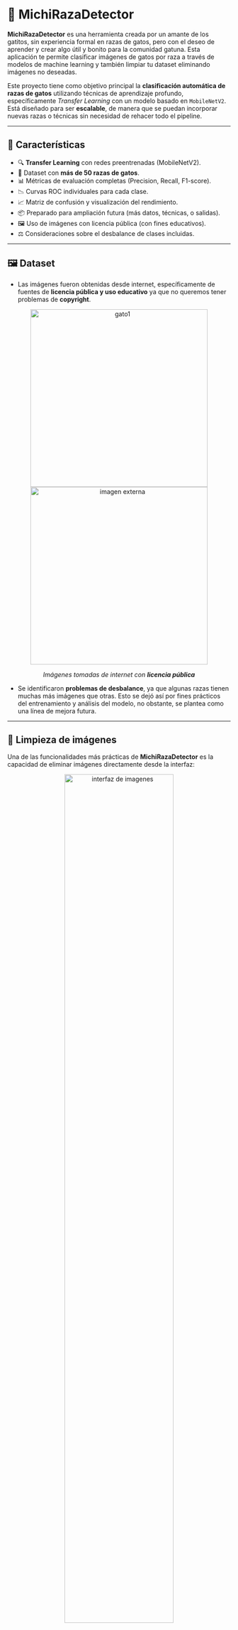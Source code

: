 # 🐾 MichiRazaDetector

**MichiRazaDetector** es una herramienta creada por un amante de los gatitos, sin experiencia formal en razas de gatos, pero con el deseo de aprender y crear algo útil y bonito para la comunidad gatuna. Esta aplicación te permite clasificar imágenes de gatos por raza a través de modelos de machine learning y también limpiar tu dataset eliminando imágenes no deseadas.

Este proyecto tiene como objetivo principal la **clasificación automática de razas de gatos** utilizando técnicas de aprendizaje profundo, específicamente *Transfer Learning* con un modelo basado en `MobileNetV2`. Está diseñado para ser **escalable**, de manera que se puedan incorporar nuevas razas o técnicas sin necesidad de rehacer todo el pipeline.

---

## 🚀 Características

- 🔍 **Transfer Learning** con redes preentrenadas (MobileNetV2).
- 📁 Dataset con **más de 50 razas de gatos**.
- 📊 Métricas de evaluación completas (Precision, Recall, F1-score).
- 📉 Curvas ROC individuales para cada clase.
- 📈 Matriz de confusión y visualización del rendimiento.
- 📦 Preparado para ampliación futura (más datos, técnicas, o salidas).
- 🖼️ Uso de imágenes con licencia pública (con fines educativos).
- ⚖️ Consideraciones sobre el desbalance de clases incluidas.

---

## 🖼️ Dataset

- Las imágenes fueron obtenidas desde internet, específicamente de fuentes de **licencia pública y uso educativo** ya que no queremos tener problemas de **copyright**.
 
 <div align="center">
  <img src="image/image1.jpg" alt="gato1" width="400px">
  <img src="image/image2.png" alt="imagen externa" width="400px">
  <p><em>Imágenes tomadas de internet con <strong>licencia pública</strong></em></p>
</div>




- Se identificaron **problemas de desbalance**, ya que algunas razas tienen muchas más imágenes que otras. Esto se dejó así por fines prácticos del entrenamiento y análisis del modelo, no obstante, se plantea como una línea de mejora futura.

---
## 🧽 Limpieza de imágenes

Una de las funcionalidades más prácticas de **MichiRazaDetector** es la capacidad de eliminar imágenes directamente desde la interfaz:

<div align="center">

  <img src="image/herramienta.png" alt="interfaz de imagenes" width="70%">

  <p><em>Herramienta para la eliminación de las imágenes no deseadas.</em></p>

</div>
  
- Se muestra una galería con las imágenes de entrenamiento y prueba.
- Puedes seleccionar múltiples imágenes (haciendo clic en ellas).
- Luego, presionas el botón **Eliminar imágenes seleccionadas** y las imágenes se eliminan físicamente del disco.

Esto permite depurar el conjunto de datos de forma visual y rápida, eliminando imágenes borrosas, repetidas o con errores.

---

## 🧠 Resultados del modelo

Tras entrenar el modelo, se obtuvo un **accuracy general del 55%** sobre el conjunto de prueba. A continuación, se muestran algunos de los resultados más relevantes por raza:

- 🐱 **Bombay cat**: 0.82 precision, 0.90 recall, 0.86 f1-score
- 🐱 **Lykoi cat**: 0.83 precision, 1.00 recall, 0.91 f1-score
- 🐱 **Selkirk Rex cat**: 1.00 precision, 0.70 recall, 0.82 f1-score

Algunas razas con bajo desempeño:

- ❌ **Balinese cat**: 0.22 precision
- ❌ **Ragamuffin cat**: 0.12 precision
- ❌ **Colorpoint Shorthair cat**: 0.20 precision

Esto se puede deber a la baja cantidad o baja calidad de imágenes para esas clases, por lo cual la limpieza del dataset puede mejorar estos resultados.

📊 **Resumen general:**

- Accuracy total: **0.55**
- Precision media (macro): **0.57**
- Recall media (macro): **0.54**
- f1-score medio (macro): **0.54**

## 🔍 Matriz de Confusión

Esta matriz muestra cómo se distribuyen las predicciones correctas y erróneas entre las distintas razas:

<p align="center">
  <img src="image/matriz de confusion.png" alt="Matriz de Confusión" width="70%">
</p>

<p align="center"><em>Nota: Esta visualización es útil para identificar razas que se confunden fácilmente entre sí.</em></p>

---

## 📈 Rendimiento del Modelo

A continuación se muestra la evolución de la precisión y la pérdida durante el entrenamiento y validación del modelo:

<p align="center">
  <img src="image/precicion del modelo y perdida.png" alt="Precisión y pérdida del modelo" width="90%">
</p>

Durante las primeras épocas, se observa un rápido incremento en la precisión del entrenamiento, mientras que la precisión de validación se estabiliza más pronto, lo cual puede ser indicativo de **sobreajuste**.  
De igual manera, la pérdida de validación deja de disminuir significativamente tras cierto punto, lo cual refuerza la necesidad de técnicas de regularización o parada temprana si se desea mejorar la generalización del modelo.

<p align="center"><em>Estas gráficas permiten monitorear el desempeño del modelo y detectar posibles problemas como el sobreentrenamiento.</em></p>


---

## 📈 Curvas ROC

Se calcularon y visualizaron las curvas ROC para cada una de las clases utilizando `OneVsRestClassifier` y codificación binaria `LabelBinarizer`. 

A continuación, los resultados visuales por clase:

<div align="center"">
  <div>
    <img src="image/roc1.png" alt="ROC Clase 1" width="400px" style="margin: 10px;">
    <img src="image/roc2.png" alt="ROC Clase 2" width="400px" style="margin: 10px;">
  </div>
  <div>
    <img src="image/roc3.png" alt="ROC Clase 3" width="400px" style="margin: 10px;">
    <img src="image/roc4.png" alt="ROC Clase 4" width="400px" style="margin: 10px;">
  </div>
  <div>
    <img src="image/roc5.png" alt="ROC Clase 5" width="400px" style="margin: 10px;">
    <img src="image/roc6.png" alt="ROC Clase 6" width="400px" style="margin: 10px;">
  </div>
</div>



**Observaciones:**
- Algunas clases (por ejemplo, *Bombay cat* o *Lykoi cat*) muestran curvas con alta AUC (> 0.9), lo cual indica buen rendimiento.
- Otras razas como *Balinese cat* o *Ragamuffin cat* presentan curvas más cercanas a la línea diagonal (AUC ≈ 0.5), lo que implica que el modelo tiene dificultad para diferenciarlas correctamente.
- Este fenómeno está directamente relacionado con el desbalance de datos y la posible similitud visual entre ciertas razas.

---

## 📊 Reporte de Clasificación

```text
                          precision    recall  f1-score   support

          Abyssinian cat       0.65      0.73      0.69        15
    American Bobtail cat       0.82      0.64      0.72        14
       American Curl cat       0.67      0.75      0.71         8
  American Shorthair cat       0.59      0.87      0.70        15
   American Wirehair cat       1.00      0.25      0.40         8
            Balinese cat       0.22      0.17      0.19        12
              Bengal cat       0.64      0.60      0.62        15
              Birman cat       0.45      0.60      0.51        15
              Bombay cat       0.82      0.90      0.86        10
    British Longhair cat       0.64      0.64      0.64        14
   British Shorthair cat       0.47      0.60      0.53        15
             Burmese cat       0.60      0.40      0.48        15
            Burmilla cat       0.48      0.80      0.60        15
           Chartreux cat       0.50      0.14      0.22        14
Colorpoint Shorthair cat       0.20      0.12      0.15         8
         Cornish Rex cat       0.58      0.50      0.54        14
              Cymric cat       0.50      0.47      0.48        15
           Devon Rex cat       0.47      0.47      0.47        15
        Egyptian Mau cat       0.62      0.45      0.53        11
    European Burmese cat       0.43      0.30      0.35        10
    Exotic Shorthair cat       0.83      0.45      0.59        11
        Havana Brown cat       0.70      0.64      0.67        11
           Himalayan cat       0.67      0.67      0.67        12
    Japanese Bobtail cat       0.60      0.43      0.50         7
          Khao Manee cat       0.62      0.50      0.56        10
               Korat cat       0.60      0.60      0.60        15
              LaPerm cat       0.75      0.80      0.77        15
               Lykoi cat       0.83      1.00      0.91        15
          Maine Coon cat       0.67      0.50      0.57        12
                Manx cat       0.58      0.47      0.52        15
    Norwegian Forest cat       0.50      0.57      0.53        14
              Ocicat cat       0.58      0.47      0.52        15
            Oriental cat       0.50      0.73      0.59        15
             Persian cat       0.67      0.67      0.67        15
            Pixiebob cat       0.56      0.75      0.64        12
          Ragamuffin cat       0.12      0.13      0.12        15
             Ragdoll cat       0.36      0.36      0.36        14
        Russian Blue cat       0.38      0.53      0.44        15
            Savannah cat       0.57      0.80      0.67        10
       Scottish Fold cat       0.71      0.50      0.59        10
         Selkirk Rex cat       1.00      0.70      0.82        10
             Siamese cat       0.42      0.53      0.47        15
            Siberian cat       0.43      0.40      0.41        15
           Singapura cat       0.46      0.55      0.50        11
            Snowshoe cat       0.64      0.58      0.61        12
              Somali cat       0.67      0.36      0.47        11
              Sphynx cat       0.62      0.77      0.69        13
           Tonkinese cat       0.31      0.33      0.32        15
              Toyger cat       0.60      0.64      0.62        14
      Turkish Angora cat       0.25      0.22      0.24         9
         Turkish Van cat       0.50      0.64      0.56        11

                accuracy                           0.55       652
               macro avg       0.57      0.54      0.54       652
            weighted avg       0.56      0.55      0.54       652
```

#### 📌 Interpretación General:

- La mayoría de las clases tienen un **AUC (Área bajo la curva)** superior a 0.9.
- En particular, las clases 1, 2 y 6 muestran una capacidad de clasificación **muy alta**, con curvas cercanas al óptimo.
- Clases como la 4 y 5 presentan una **ligera disminución** de rendimiento, posiblemente debido a menor cantidad de datos o similitud visual con otras clases.
- Esto sugiere que **el modelo generaliza bien**, pero se puede mejorar balanceando el dataset o ajustando hiperparámetros.

---

## 🚀 Escalabilidad del Proyecto

Este proyecto fue diseñado con **modularidad y escalabilidad** en mente. Algunas formas en que puede crecer:

- 🔄 Añadir más razas (simplemente agregando nombres al array y reentrenando).
- 📈 Mejorar el balance del dataset.
- 🌎 Soporte multilingüe en la interfaz Gradio.
- 📱 Integración con aplicaciones móviles o clínicas veterinarias.
- 💾 Implementación como API REST para producción.

---
## 🎲 Predicción Aleatoria sobre Imagen de Validación

El programa incluye una funcionalidad que selecciona **aleatoriamente una imagen** del conjunto de validación para evaluarla con el modelo previamente entrenado.

Esta herramienta permite observar cómo el modelo se comporta en condiciones reales sobre imágenes no vistas durante el entrenamiento.

### 🛠 ¿Cómo funciona?

- Se elige una **clase aleatoria** (por ejemplo: `beagle`, `poodle`, etc.).
- Dentro de esa clase, se selecciona **una imagen al azar**.
- La imagen se carga, se preprocesa (ajuste de tamaño y normalización), y luego se pasa al modelo para hacer la predicción.
- Se muestra la imagen con:
  - La clase **real**.
  - La clase **predicha** por el modelo.
  - El **nivel de confianza** del modelo para esa predicción.

### 📷 Ejemplos de visualización

A continuación se presentan cinco ejemplos de imágenes de validación seleccionadas aleatoriamente y evaluadas por el modelo:

<p align="center">
  <img src="image/random1.png" width="30%" style="margin: 5px;">
  <img src="image/random2.png" width="30%" style="margin: 5px;">
  <img src="image/random3.png" width="30%" style="margin: 5px;"><br>
  <img src="image/random4.png" width="30%" style="margin: 5px;">
  <img src="image/random5.png" width="30%" style="margin: 5px;">
</p>

<p align="center"><em>Cada imagen fue seleccionada y evaluada aleatoriamente desde el conjunto de validación. Se muestra la clase verdadera, la clase predicha y el nivel de confianza.</em></p>


## 🌐 Interfaz de Usuario

Se incluye una interfaz web con Gradio donde puedes:

- Subir una imagen de un gato.
- Ver las probabilidades de predicción.

  ### 📷 Ejemplo de visualización

<p align="center">
  <img src="image/analizador.png" alt="Predicción aleatoria" width="80%">
</p>

<p align="center"><em>La imagen cargada es evaluada en tiempo real y visualizada con su clase predicha y el nivel de confianza.</em></p>

---
## 📱 Modelo para Móviles

El modelo fue convertido a formato `.tflite` para su integración en aplicaciones Android mediante TensorFlow Lite. Esto permite ejecutar inferencias localmente sin necesidad de conexión a internet. (En desarrollo)

---

## 🗃️ Archivos Importantes

- `michi_model.h5`: Modelo entrenado en formato Keras.
- `michi_model.tflite`: Modelo optimizado para Android.
- `dataset_original.zip`: Imágenes predescargadas y listas para uso.
- `README.md`: Este archivo.

---
## 🔄 Escalabilidad

La arquitectura del proyecto ha sido diseñada para facilitar su extensión y mantenimiento. Algunas características clave incluyen:

- ✅ **Agregación sencilla de nuevas clases**: solo es necesario incluirlas en la estructura del dataset y entrenar nuevamente.
- 🧠 **Cambio de backbone flexible**: permite reemplazar el modelo base (como ResNet, MobileNet, EfficientNet, etc.) con ajustes mínimos.
- 🧪 **Integración de nuevas métricas**: se pueden añadir fácilmente otros métodos de evaluación o aplicar validación cruzada.
- 🔁 **Soporte para técnicas de mejora**: como *data augmentation*, *class balancing*, y preprocesamiento más sofisticado.

---

## 📌 Consideraciones Finales

- ⚠️ Las imágenes del dataset no fueron normalizadas en cuanto a color, iluminación o proporción. Se decidió mantenerlas así como parte de un enfoque realista y práctico.
- 🧩 Se planea incluir técnicas de **data augmentation** para mejorar la capacidad de generalización del modelo y compensar desbalances en el dataset.
- 🚀 Próximos pasos:
  - Optimización del entrenamiento y fine-tuning.
  - Despliegue del modelo como **API REST** o **aplicación web interactiva**.
  - Curación y mejora del dataset para futuras versiones del proyecto.


## 👨‍💻 Autor

**Jhony Michael Durán Ramírez**  
*Ingeniero de electrónico | Master en Inteligencia Artificial*  
[Villa del Rosario, Norte de Santander]  
Proyecto realizado como parte del estudio de técnicas de visión por computador.
